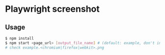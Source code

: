 # Playwright screenshot

## Usage

```bash
$ npm install
$ npm start <page_url> [output_file_name] # (default: example, don't include extension)
# check example.<chromium|firefox|webkit>.png
```
